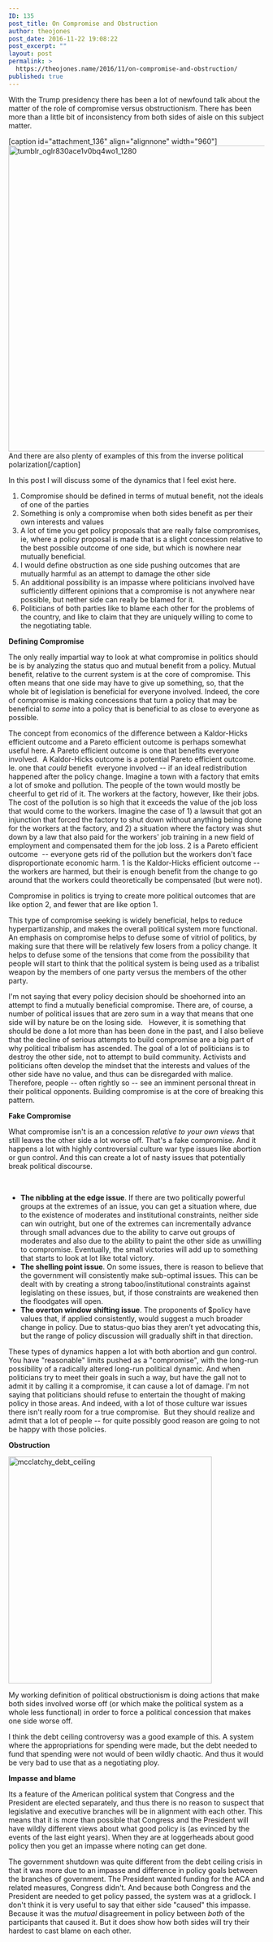 ```yaml
---
ID: 135
post_title: On Compromise and Obstruction
author: theojones
post_date: 2016-11-22 19:08:22
post_excerpt: ""
layout: post
permalink: >
  https://theojones.name/2016/11/on-compromise-and-obstruction/
published: true
---
```

With the Trump presidency there has been a lot of newfound talk about the matter of the role of compromise versus obstructionism. There has been more than a little bit of inconsistency from both sides of aisle on this subject matter.

[caption id="attachment_136" align="alignnone" width="960"]<img class="wp-image-136 size-full" src="https://theojones.name/wp-content/uploads/2016/11/tumblr_oglr830AcE1v0bq4wo1_1280.jpg" alt="tumblr_oglr830ace1v0bq4wo1_1280" width="960" height="602" /> And there are also plenty of examples of this from the inverse political polarization[/caption]

In this post I will discuss some of the dynamics that I feel exist here.
<ol>
 	<li>Compromise should be defined in terms of mutual benefit, not the ideals of one of the parties</li>
 	<li>Something is only a compromise when both sides benefit as per their own interests and values</li>
 	<li>A lot of time you get policy proposals that are really false compromises, ie, where a policy proposal is made that is a slight concession relative to the best possible outcome of one side, but which is nowhere near mutually beneficial.</li>
 	<li>I would define obstruction as one side pushing outcomes that are mutually harmful as an attempt to damage the other side</li>
 	<li>An additional possibility is an impasse where politicians involved have sufficiently different opinions that a compromise is not anywhere near possible, but nether side can really be blamed for it.</li>
 	<li>Politicians of both parties like to blame each other for the problems of the country, and like to claim that they are uniquely willing to come to the negotiating table.</li>
</ol>
<strong>Defining Compromise</strong>

The only really impartial way to look at what compromise in politics should be is by analyzing the status quo and mutual benefit from a policy. Mutual benefit, relative to the current system is at the core of compromise. This often means that one side may have to give up something, so, that the whole bit of legislation is beneficial for everyone involved. Indeed, the core of compromise is making concessions that turn a policy that may be beneficial to <em>some </em>into a policy that is beneficial to as close to everyone as possible.

The concept from economics of the difference between a Kaldor-Hicks efficient outcome and a Pareto efficient outcome is perhaps somewhat useful here. A Pareto efficient outcome is one that benefits everyone involved.  A Kaldor-Hicks outcome is a potential Pareto efficient outcome. Ie. one that <em>could</em> benefit  everyone involved -- if an ideal redistribution happened after the policy change. Imagine a town with a factory that emits a lot of smoke and pollution. The people of the town would mostly be cheerful to get rid of it. The workers at the factory, however, like their jobs. The cost of the pollution is so high that it exceeds the value of the job loss that would come to the workers. Imagine the case of 1) a lawsuit that got an injunction that forced the factory to shut down without anything being done for the workers at the factory, and 2) a situation where the factory was shut down by a law that also paid for the workers' job training in a new field of employment and compensated them for the job loss. 2 is a Pareto efficient outcome  -- everyone gets rid of the pollution but the workers don't face disproportionate economic harm. 1 is the Kaldor-Hicks efficient outcome -- the workers are harmed, but their is enough benefit from the change to go around that the workers could theoretically be compensated (but were not).

Compromise in politics is trying to create more political outcomes that are like option 2, and fewer that are like option 1.

This type of compromise seeking is widely beneficial, helps to reduce hyperpartizanship, and makes the overall political system more functional. An emphasis on compromise helps to defuse some of vitriol of politics, by making sure that there will be relatively few losers from a policy change. It helps to defuse some of the tensions that come from the possibility that people will start to think that the political system is being used as a tribalist weapon by the members of one party versus the members of the other party.

I'm not saying that every policy decision should be shoehorned into an attempt to find a mutually beneficial compromise. There are, of course, a number of political issues that are zero sum in a way that means that one side will by nature be on the losing side.   However, it is something that should be done a lot more than has been done in the past, and I also believe that the decline of serious attempts to build compromise are a big part of why political tribalism has ascended. The goal of a lot of politicians is to destroy the other side, not to attempt to build community. Activists and politicians often develop the mindset that the interests and values of the other side have no value, and thus can be disregarded with malice.  Therefore, people -- often rightly so -- see an imminent personal threat in their political opponents. Building compromise is at the core of breaking this pattern.

<strong>Fake Compromise</strong>

What compromise isn't is an a concession <em>relative to your own views </em>that still leaves the other side a lot worse off. That's a fake compromise. And it happens a lot with highly controversial culture war type issues like abortion or gun control. And this can create a lot of nasty issues that potentially break political discourse.

&nbsp;
<ul>
 	<li><b>The nibbling at the edge issue</b>. If there are two politically powerful groups at the extremes of an issue, you can get a situation where, due to the existence of moderates and institutional constraints, neither side can win outright, but one of the extremes can incrementally advance through small advances due to the ability to carve out groups of moderates and also due to the ability to paint the other side as unwilling to compromise. Eventually, the small victories will add up to something that starts to look at lot like total victory.</li>
 	<li><b>The shelling point issue</b>. On some issues, there is reason to believe that the government will consistently make sub-optimal issues. This can be dealt with by creating a strong taboo/institutional constraints against legislating on these issues, but, if those constraints are weakened then the floodgates will open.</li>
 	<li><b>The overton window shifting issue</b>. The proponents of $policy have values that, if applied consistently, would suggest a much broader change in policy. Due to status-quo bias they aren’t yet advocating this, but the range of policy discussion will gradually shift in that direction.</li>
</ul>
These types of dynamics happen a lot with both abortion and gun control. You have "reasonable" limits pushed as a "compromise", with the long-run possibility of a radically altered long-run political dynamic. And when politicians try to meet their goals in such a way, but have the gall not to admit it by calling it a compromise, it can cause a lot of damage. I'm not saying that politicians should refuse to entertain the thought of making policy in those areas. And indeed, with a lot of those culture war issues there isn't really room for a true compromise.  But they should realize and admit that a lot of people -- for quite possibly good reason are going to not be happy with those policies.

<strong>Obstruction</strong>

<img class="alignnone size-full wp-image-141" src="https://theojones.name/wp-content/uploads/2016/11/mcclatchy_debt_ceiling.jpg" alt="mcclatchy_debt_ceiling" width="400" height="447" />

My working definition of political obstructionism is doing actions that make both sides involved worse off (or which make the political system as a whole less functional) in order to force a political concession that makes one side worse off.

I think the debt ceiling controversy was a good example of this. A system where the appropriations for spending were made, but the debt needed to fund that spending were not would of been wildly chaotic. And thus it would be very bad to use that as a negotiating ploy.

<strong>Impasse and blame</strong>

Its a feature of the American political system that Congress and the President are elected separately, and thus there is no reason to suspect that legislative and executive branches will be in alignment with each other. This means that it is more than possible that Congress and the President will have wildly different views about what good policy is (as evinced by the events of the last eight years). When they are at loggerheads about good policy then you get an impasse where noting can get done.

The government shutdown was quite different from the debt ceiling crisis in that it was more due to an impasse and difference in policy goals between the branches of government. The President wanted funding for the ACA and related measures, Congress didn't. And because both Congress and the President are needed to get policy passed, the system was at a gridlock. I don't think it is very useful to say that either side "caused" this impasse. Because it was the <em>mutual </em>disagreement in policy between <em>both</em> of the participants that caused it. But it does show how both sides will try their hardest to cast blame on each other.